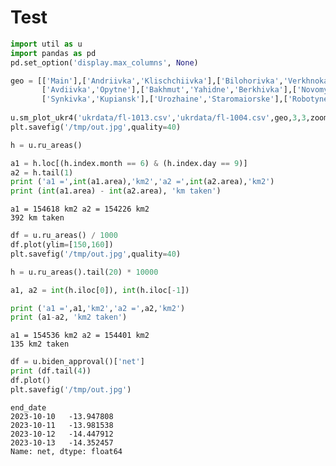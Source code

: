 # Test

```python
import util as u
import pandas as pd
pd.set_option('display.max_columns', None)
```















```python
geo = [['Main'],['Andriivka','Klischchiivka'],['Bilohorivka','Verkhnokamianske'],
       ['Avdiivka','Opytne'],['Bakhmut','Yahidne','Berkhivka'],['Novomykhailivka','Stepne','Marinka'],
       ['Synkivka','Kupiansk'],['Urozhaine','Staromaiorske'],['Robotyne','Verbove','Novoprokpivka']]
       
u.sm_plot_ukr4('ukrdata/fl-1013.csv','ukrdata/fl-1004.csv',geo,3,3,zoom=0.03,fsize=(10,10),)
plt.savefig('/tmp/out.jpg',quality=40)
```








```python
h = u.ru_areas()

a1 = h.loc[(h.index.month == 6) & (h.index.day == 9)]
a2 = h.tail(1)
print ('a1 =',int(a1.area),'km2','a2 =',int(a2.area),'km2')
print (int(a1.area) - int(a2.area), 'km taken')
```

```text
a1 = 154618 km2 a2 = 154226 km2
392 km taken
```












```python
df = u.ru_areas() / 1000
df.plot(ylim=[150,160])
plt.savefig('/tmp/out.jpg',quality=40)
```


```python
h = u.ru_areas().tail(20) * 10000

a1, a2 = int(h.iloc[0]), int(h.iloc[-1])

print ('a1 =',a1,'km2','a2 =',a2,'km2')
print (a1-a2, 'km2 taken')
```

```text
a1 = 154536 km2 a2 = 154401 km2
135 km2 taken
```
























































```python
df = u.biden_approval()['net']
print (df.tail(4))
df.plot()
plt.savefig('/tmp/out.jpg')
```

```text
end_date
2023-10-10   -13.947808
2023-10-11   -13.981538
2023-10-12   -14.447912
2023-10-13   -14.352457
Name: net, dtype: float64
```




